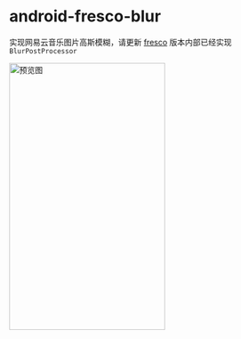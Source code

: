 # android-fresco-blur

实现网易云音乐图片高斯模糊，请更新 [fresco](https://github.com/facebook/fresco) 版本内部已经实现 `BlurPostProcessor`

<img src="https://github.com/s13524801/android-fresco-blur/blob/master/art/Screenshot_2019-05-16_blur.png" alt="预览图" title="预览图" width="280" height="480" />
